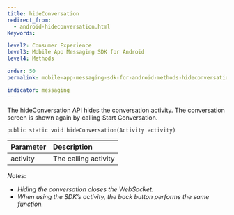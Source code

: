 ```yaml
---
title: hideConversation
redirect_from:
  - android-hideconversation.html
Keywords:

level2: Consumer Experience
level3: Mobile App Messaging SDK for Android
level4: Methods

order: 50
permalink: mobile-app-messaging-sdk-for-android-methods-hideconversation.html

indicator: messaging
---
```


The hideConversation API hides the conversation activity. The conversation screen is shown again by calling Start Conversation. 

`public static void hideConversation(Activity activity)`

| Parameter | Description |
| :--- | :--- |
| activity | The calling activity |

*Notes*: 

- *Hiding the conversation closes the WebSocket.*
- *When using the SDK’s activity, the back button performs the same function.*

